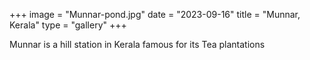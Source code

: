 +++
image = "Munnar-pond.jpg"
date = "2023-09-16"
title = "Munnar, Kerala"
type = "gallery"
+++

Munnar is a hill station in Kerala famous for its Tea plantations
